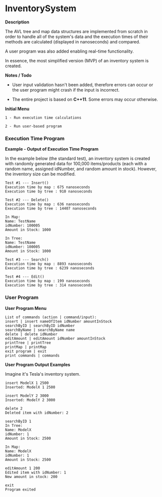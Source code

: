 # InventorySystem

**Description**

The AVL tree and map data structures are implemented from scratch in order to handle all of the system's data and the execution times of their methods are calculated (displayed in nanoseconds) and compared.

A user program was also added enabling real-time functionality.

In essence, the most simplified version (MVP) of an inventory system is created.

**Notes / Todo**

- User input validation hasn't been added, therefore errors can occur or the user program might crash if the input is incorrect.

- The entire project is based on **C++11**. Some errors may occur otherwise.

**Initial Menu**

```
1 - Run execution time calculations

2 - Run user-based program
```

### Execution Time Program

**Example - Output of Execution Time Program**

In the example below (the standard test), an inventory system is created with randomly generated data for 100,000 items/products (each with a random name, assigned idNumber, and random amount in stock). However, the inventory size can be modified.

```
Test #1 --- Insert()
Execution time by map : 675 nanoseconds
Execution time by tree : 910 nanoseconds

Test #2 --- Delete()
Execution time by map : 636 nanoseconds
Execution time by tree : 14407 nanoseconds

In Map:
Name: TestName
idNumber: 100005
Amount in Stock: 1000

In Tree:
Name: TestName
idNumber: 100005
Amount in Stock: 1000

Test #3 --- Search()
Execution time by map : 8893 nanoseconds
Execution time by tree : 6239 nanoseconds

Test #4 --- Edit()
Execution time by map : 199 nanoseconds
Execution time by tree : 314 nanoseconds
```

### User Program

**User Program Menu**

```
List of commands (action | command/input):
insert | insert nameOfItem idNumber amountInStock
searchByID | searchByID idNumber
searchByName | searchByName name
delete | delete idNumber
editAmount | editAmount idNumber amountInStock
printTree | printTree
printMap | printMap
exit program | exit
print commands | commands
```

**User Program Output Examples**

Imagine it's Tesla's inventory system.

```
insert ModelX 1 2500
Inserted: ModelX 1 2500
```

```
insert ModelY 2 3000
Inserted: ModelY 2 3000
```

```
delete 2
Deleted item with idNumber: 2
```

```
searchByID 1
In Tree:
Name: ModelX
idNumber: 1
Amount in Stock: 2500

In Map:
Name: ModelX
idNumber: 1
Amount in Stock: 2500
```

```
editAmount 1 200
Edited item with idNumber: 1
New amount in stock: 200
```

```
exit
Program exited
```
